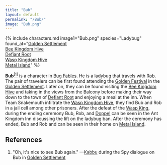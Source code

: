 ```yaml
---
title: "Bub"
layout: default
permalink: "/Bub/"
image: "Bub.png"
---
```

{% include characters.md image1="Bub.png" species="Ladybug" found_at="[Golden Settlement](/Golden_Settlement)<br>[Bee Kingdom Hive](/Bee_Kingdom_Hive)<br>[Defiant Root](/Defiant_Root)<br>[Wasp Kingdom Hive](/Wasp_Kingdom_Hive)<br>[Metal Island](/Metal_Island)" %}

**Bub**[<sup>[1]</sup>](#references) is a character in [Bug Fables](/Bug_Fables). He is a ladybug that travels with [Rob](/Rob). The pair of travelers can be first found attending the [Golden Festival](/Golden_Festival) in the [Golden Settlement](/Golden_Settlement). Later on, they can be found visiting the [Bee Kingdom Hive](/Bee_Kingdom_Hive) and taking in the views from the Balcony before making their way down to the town of [Defiant Root](/Defiant_Root) and enjoying a meal at the inn. When Team Snakemouth infiltrate the [Wasp Kingdom Hive](/Wasp_Kingdom_Hive), they find Bub and Rob in a jail cell among other prisoners. After the defeat of the [Wasp King](/Wasp_King), during the ending ceremony Bub, Rob, and [Doppel](/Doppel) can be seen in the Ant Kingdom Inn discussing the lift on the ladybug ban. After the ceremony has ended, Bub and Rob and can be seen in their home on [Metal Island](/Metal_Island).

## References
1. "Oh, it's nice to see Bub again." —[Kabbu](/Kabbu) during the Spy dialogue on Bub in [Golden Settlement](/Golden_Settlement)